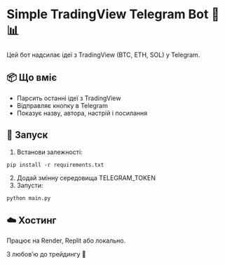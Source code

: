 # Simple TradingView Telegram Bot 🧠📊

Цей бот надсилає ідеї з TradingView (BTC, ETH, SOL) у Telegram.

## 📦 Що вміє
- Парсить останні ідеї з TradingView
- Відправляє кнопку в Telegram
- Показує назву, автора, настрій і посилання

## 🚀 Запуск
1. Встанови залежності:
```
pip install -r requirements.txt
```
2. Додай змінну середовища TELEGRAM_TOKEN
3. Запусти:
```
python main.py
```

## ☁️ Хостинг
Працює на Render, Replit або локально.

З любов’ю до трейдингу 💸
